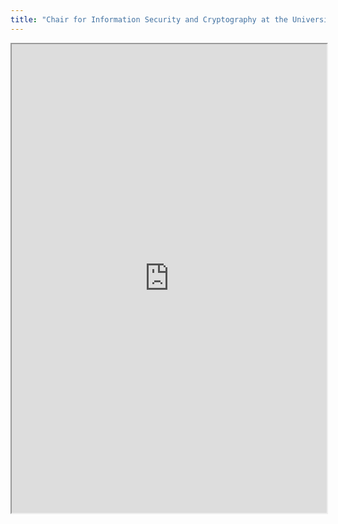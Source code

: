 ```yaml
---
title: "Chair for Information Security and Cryptography at the University of Trier"
---
```



<iframe height="750" width="100%" src="https://ewelton.github.io/ktest/wiki.html#Chair%20for%20Information%20Security%20and%20Cryptography%20at%20the%20University%20of%20Trier"></iframe>
